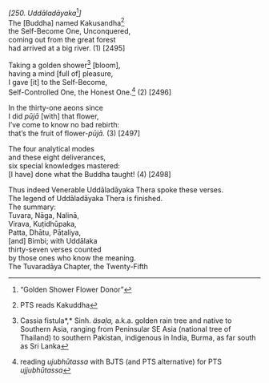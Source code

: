 *\[250. Uddāladāyaka*[^1]*\]*  
The \[Buddha\] named Kakusandha[^2]  
the Self-Become One, Unconquered,  
coming out from the great forest  
had arrived at a big river. (1) \[2495\]

Taking a golden shower[^3] \[bloom\],  
having a mind \[full of\] pleasure,  
I gave \[it\] to the Self-Become,  
Self-Controlled One, the Honest One.[^4] (2) \[2496\]

In the thirty-one aeons since  
I did *pūjā* \[with\] that flower,  
I’ve come to know no bad rebirth:  
that’s the fruit of flower-*pūjā.* (3) \[2497\]

The four analytical modes  
and these eight deliverances,  
six special knowledges mastered:  
\[I have\] done what the Buddha taught! (4) \[2498\]

Thus indeed Venerable Uddāladāyaka Thera spoke these verses.  
The legend of Uddāladāyaka Thera is finished.  
The summary:  
Tuvara, Nāga, Nalinā,  
Virava, Kuṭidhūpaka,  
Patta, Dhātu, Pāṭaliya,  
\[and\] Bimbi; with Uddālaka  
thirty-seven verses counted  
by those ones who know the meaning.  
The Tuvaradāya Chapter, the Twenty-Fifth  
[^1]: “Golden Shower Flower Donor”  
[^2]: PTS reads Kakuddha  
[^3]: Cassia fistula*,* Sinh. *äsaḷa,* a.k.a. golden rain tree and
    native to Southern Asia, ranging from Peninsular SE Asia (national
    tree of Thailand) to southern Pakistan, indigenous in India, Burma,
    as far south as Sri Lanka  
[^4]: reading *ujubhūtassa* with BJTS (and PTS alternative) for PTS
    *ujjubhūtassa*
